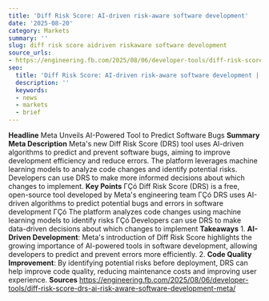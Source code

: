 ```yaml
---
title: 'Diff Risk Score: AI-driven risk-aware software development'
date: '2025-08-20'
category: Markets
summary: ''
slug: diff risk score aidriven riskaware software development
source_urls:
- https://engineering.fb.com/2025/08/06/developer-tools/diff-risk-score-drs-ai-risk-aware-software-development-meta/
seo:
  title: 'Diff Risk Score: AI-driven risk-aware software development | Hash n Hedge'
  description: ''
  keywords:
  - news
  - markets
  - brief
---
```


**Headline** Meta Unveils AI-Powered Tool to Predict Software Bugs  **Summary Meta Description** Meta's new Diff Risk Score (DRS) tool uses AI-driven algorithms to predict and prevent software bugs, aiming to improve development efficiency and reduce errors. The platform leverages machine learning models to analyze code changes and identify potential risks. Developers can use DRS to make more informed decisions about which changes to implement.  **Key Points**  ΓÇó Diff Risk Score (DRS) is a free, open-source tool developed by Meta's engineering team ΓÇó DRS uses AI-driven algorithms to predict potential bugs and errors in software development ΓÇó The platform analyzes code changes using machine learning models to identify risks ΓÇó Developers can use DRS to make data-driven decisions about which changes to implement  **Takeaways**  1. **AI-Driven Development**: Meta's introduction of Diff Risk Score highlights the growing importance of AI-powered tools in software development, allowing developers to predict and prevent errors more efficiently. 2. **Code Quality Improvement**: By identifying potential risks before deployment, DRS can help improve code quality, reducing maintenance costs and improving user experience.  **Sources** https://engineering.fb.com/2025/08/06/developer-tools/diff-risk-score-drs-ai-risk-aware-software-development-meta/ 
